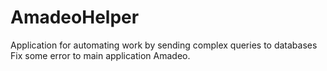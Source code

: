 # AmadeoHelper
Application for automating work by sending complex queries to databases
Fix some error to main application Amadeo.
